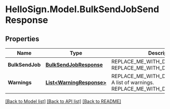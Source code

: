 # HelloSign.Model.BulkSendJobSendResponse

## Properties

Name | Type | Description | Notes
------------ | ------------- | ------------- | -------------
**BulkSendJob** | [**BulkSendJobResponse**](BulkSendJobResponse.md) | REPLACE_ME_WITH_DESCRIPTION_BEGIN  REPLACE_ME_WITH_DESCRIPTION_END | [optional] 
**Warnings** | [**List&lt;WarningResponse&gt;**](WarningResponse.md) | REPLACE_ME_WITH_DESCRIPTION_BEGIN A list of warnings. REPLACE_ME_WITH_DESCRIPTION_END | [optional] 

[[Back to Model list]](../README.md#documentation-for-models) [[Back to API list]](../README.md#documentation-for-api-endpoints) [[Back to README]](../README.md)

